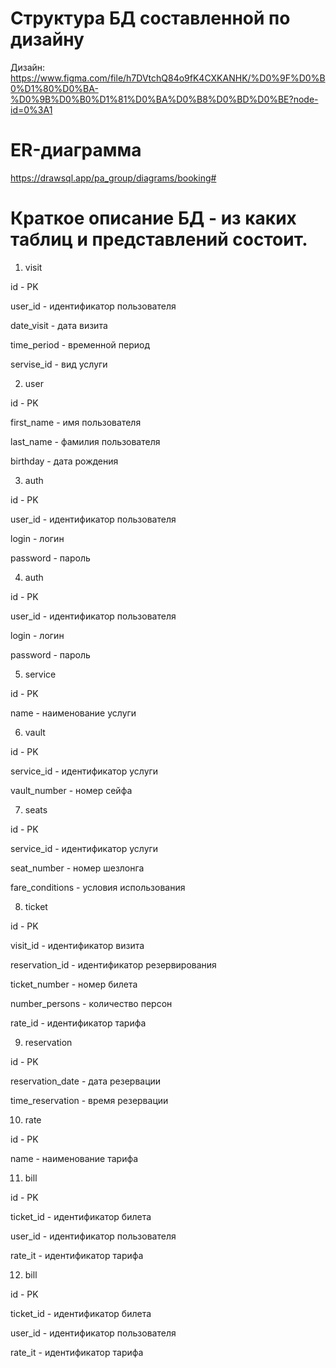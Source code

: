 # Структура БД составленной по дизайну
Дизайн: https://www.figma.com/file/h7DVtchQ84o9fK4CXKANHK/%D0%9F%D0%B0%D1%80%D0%BA-%D0%9B%D0%B0%D1%81%D0%BA%D0%B8%D0%BD%D0%BE?node-id=0%3A1

# ER-диаграмма
https://drawsql.app/pa_group/diagrams/booking#

# Краткое описание БД - из каких таблиц и представлений состоит.
1. visit

id - PK

user_id - идентификатор пользователя

date_visit - дата визита

time_period - временной период

servise_id - вид услуги


2. user

id - PK

first_name - имя пользователя

last_name - фамилия пользователя

birthday - дата рождения



3. auth

id - PK

user_id - идентификатор пользователя

login - логин

password - пароль



4. auth

id - PK

user_id - идентификатор пользователя

login - логин

password - пароль


5. service

id - PK

name - наименование услуги


6. vault

id - PK

service_id - идентификатор услуги

vault_number - номер сейфа



7. seats

id - PK

service_id - идентификатор услуги

seat_number - номер шезлонга

fare_conditions - условия использования



8. ticket

id - PK

visit_id - идентификатор визита

reservation_id - идентификатор резервирования

ticket_number - номер билета

number_persons - количество персон

rate_id - идентификатор тарифа

9. reservation

id - PK

reservation_date - дата резервации

time_reservation - время резервации


10. rate

id - PK

name - наименование тарифа


11. bill

id - PK

ticket_id - идентификатор билета

user_id - идентификатор пользователя

rate_it - идентификатор тарифа


12. bill

id - PK

ticket_id - идентификатор билета

user_id - идентификатор пользователя

rate_it - идентификатор тарифа
